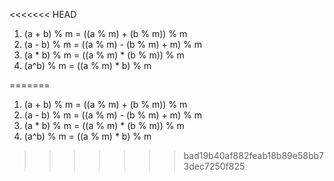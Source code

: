 <<<<<<< HEAD
1. (a + b) % m = ((a % m) + (b % m)) % m
2. (a - b) % m = ((a % m) - (b % m) + m) % m
3. (a * b) % m = ((a % m) * (b % m)) % m
4. (a^b) % m = ((a % m) * b) % m




=======
1. (a + b) % m = ((a % m) + (b % m)) % m
2. (a - b) % m = ((a % m) - (b % m) + m) % m
3. (a * b) % m = ((a % m) * (b % m)) % m
4. (a^b) % m = ((a % m) * b) % m




>>>>>>> bad19b40af882feab18b89e58bb73dec7250f825

